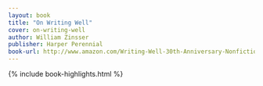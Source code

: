 ```yaml
---
layout: book
title: "On Writing Well"
cover: on-writing-well
author: William Zinsser
publisher: Harper Perennial
book-url: http://www.amazon.com/Writing-Well-30th-Anniversary-Nonfiction-ebook/dp/B0090RVGW0/
---
```


{% include book-highlights.html %}
